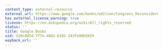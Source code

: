 ```yaml
---
content_type: external-resource
external_url: https://www.google.com/books/edition/Congress_Reconsidered/z5YMEAAAQBAJ?hl=en&gbpv=1
has_external_license_warning: true
license: https://en.wikipedia.org/wiki/All_rights_reserved
status: ''
title: Google Books
uid: 520c845d-7f7e-4882-b101-243fe98b5029
wayback_url: ''
---
```

